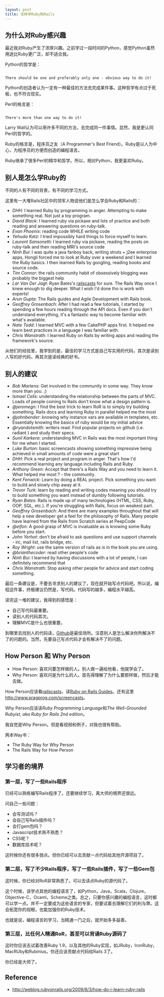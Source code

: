```yaml
---
layout: post
title: 怎样学Ruby和Rails
---
```


## 为什么对Ruby感兴趣

最近我对Ruby产生了浓厚兴趣。之前学过一段时间的Python，感觉Python虽然用途比Ruby更广泛，却不适合我。

Python的哲学是：

<code>
There should be one and preferably only one - obvious way to do it!
</code>

Python的创造者认为一定有一种最佳的方法去完成某件事。这种哲学有点过于死板，也不符合现实。

Perl的格言是：

<code>
There's more than one way to do it!
</code>

Larry Wall认为可以用许多不同的方法，去完成同一件事情。显然，我是更认同Perl的哲学的。

Ruby的格言是，程序员之友（A Programmer's Best Friend）。Ruby是以人为中心，为程序员的方便而创造的编程语言。

Ruby继承了很多Perl的精华和哲学。所以，相对Python，我更喜欢Ruby。

## 别人是怎么学Ruby的

不同的人有不同的背景，有不同的学习方式。

这里有一大堆Rails社区中的领军人物说他们是怎么学会Ruby和Rails的：

 * *DHH*: I learned Ruby by programming in anger. Attempting to make something real. Not just a toy program.
 * *David Black*: I learned ruby via pickaxe and lots of practice and both reading and answering questions on ruby-talk.
 * *Evan Phoenix*: reading code WHILE writing code
 * *Yehuda Katz*: I tried impossibly hard things to force myself to learn.
 * *Laurent Sansonetti*: I learned ruby via pickaxe, reading the posts on ruby-talk and then reading MRI's source code
 * *Ninh Bui*: I was quite a java fanboy back, writing struts + j2ee enterprise apps, Hongli forced me to look at Ruby over a weekend and I learned the Ruby basics. I then learned Rails by googling, reading books and source code.
 * *Tim Connor*: the rails community habit of obsessively blogging was probably the biggest help
 * *Lar Van Der Jagt*: Ryan Bates's [railscasts](http://railscasts.com/) for sure. The Rails Way once I knew enough to dig deeper. What I wish I'd done tho is work with experts!
 * *Arun Gupta*: The Rails guides and Agile Development with Rails book.
 * *Geoffrey Grosenbach*: After I had read a few tutorials, I started by spending a few hours reading through the API docs. Even if you don't understand everything, it's a fantastic way to become familiar with what's available.
 * *Nate Todd*: I learned MVC with a few CakePHP apps first. It helped me learn best practices in a language I was familiar with.
 * *Chris Wanstrath*: I learned Ruby on Rails by writing apps and reading the framework's source.

从他们的经验里，我学到的是，最佳的学习方式是自己写实用的代码，其次是读别人写的好代码，再其次是读经典的好书。

## 别人的建议

 * *Bob Martens*: Get involved in the community in some way. They know more than you. ;)
 * *Ismael Celis*: understanding the relationship between the parts of MVC. Loads of people coming to Rails don't know what a design pattern is.
 * *@jeromegn*: I find the best trick to learn RoR is to simply try building something. Rails docs and learning Ruby in parallel helped me the most
 * *@johnbender*: knowing why instance vars are available in templates, etc. Essentially knowing the basics of ruby would be my initial advice
 * *@ryandotsmith*: writers read. Find popular projects on github (i.e. radiant ) and study their specs.
 * *Sunil Karkera*: understanding MVC in Rails was the most important thing for me when I started.
 * *Luke Burton*: basic screencasts showing something impressive being achieved in small amounts of code were a great start
 * *DHH*: Pick a real project and program in anger. That's how I'd recommend learning any language including Rails and Ruby.
 * *Anthony Green*: Accept that there's a Rails Way and you need to learn it. What helped me most ? - the community.
 * *Kent Fenwick*: Learn by doing a REAL project. Pick something you want to build and slowly chip away at it.
 * *Trevor Turk*: learn by reading and writing codes meaning you should try to build something you want instead of dumbly following tutorials.
 * *Ryan Bates*: Rails is made up of many technologies (HTML, CSS, Ruby, OOP, SQL, etc.). If you're struggling with Rails, focus on weakest part.
 * *Geoffrey Grosenbach*: And there are many examples throughout that will help a new developer get a feel for the philosophy of Rails. Many people have learned from the Rails from Scratch series at PeepCode
 * *@eifon*: A good grasp of MVC is invaluable as is knowing some Ruby before you start.
 * *John Yerhot*: don't be afraid to ask questions and use support channels - irc, mail list, rails bridge, etc.
 * *Roy Wright*: use the same version of rails as is in the book you are using.
 * *@brianthecoder*: read other people's code
 * *Ninh Bui*: I learned by having discussions with a lot of people, I can definitely recommend that
 * *Chris Wanstrath*: Stop asking other people for advice and start coding something.

最后一条建议是，不要去寻求别人的建议了，现在就开始写点代码吧。所以说，编程这件事，终极建议仍然是，写代码。代码写的越多，编程水平越高。

读完这一堆的建议，我得到的感悟是：

 * 自己写代码最重要。
 * 读别人的代码其次。
 * 理解MVC是什么也很重要。

到哪里去找别人的代码读，[Github](https://github.com)是最佳场所。注意别人是怎么解决你所解决不了的问题的。当然，先要自己写点代码才会有解决不了的问题。
## How Person 和 Why Person

 * How Person: 喜欢问要怎样做的人。别人做一遍给他看，他就学会了。
 * Why Person: 喜欢问是为什么的人。首先得理解了为什么要那样做，然后才能去做。

How Person应该看[railscasts](http://railscasts.com/)，读[Ruby on Rails Guides](http://guides.rubyonrails.org/)。还有这里<http://www.pragprog.com/screencasts>。

Why Person应该读*Ruby Programming Language*和*The Well-Grounded Rubyist, aka Ruby for Rails 2nd edition*。

我自觉是Why Person。但是看视频和例子，对我也很有帮助。

两本Way书：

 * The Ruby Way for Why Person
 * The Rails Way for How Person

## 学习者的境界
### 第一层，写了一些Rails程序

已经可以熟练编写Rails程序了。还要继续学习，离大师的境界还很远。

问自己一些问题：

 * 会写测试吗？
 * 会自己写Rails插件吗？
 * 会打gem包吗？
 * Javascript技术熟不熟悉？
 * CSS呢？
 * 数据库技术呢？

这时候你还有很多弱点。但你已经可以去贡献一点代码给其他开源项目了。

### 第二层，写了不少Rails程序，写了一些Rails插件，写了一些Gem包

这时候，你已经对RoR非常熟悉了。可以去读点Ruby的源代码了。

这个时候，该学点其他的编程语言了，如Python，Java，Scala，Clojure，Objective-C，Ocaml，Scheme之类。总之，只要你感兴趣的编程语言，这时都可以学一点。并不一定要成为这些语言的专家，但要试着去理解它们的利与弊。这会拓宽你的视眼，也能加强你的Ruby技术。

也就是说，编程语言的学习，当精通一门之后，就开始多多益善。

### 第三层，比任何人精通RoR，甚至可以背诵Ruby源码了

这时你应该去试着改善Ruby 1.9，以及其他的Ruby实现，如JRuby，IronRuby，MacRUby和Rubinius。你还应该贡献点代码给Rails 3了。

你已经是大师了。

## Reference
 * <http://weblog.rubyonrails.org/2009/8/3/how-do-i-learn-ruby-rails>
